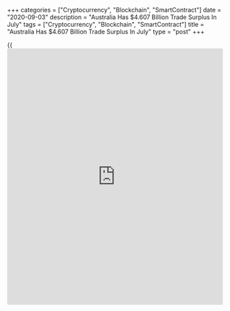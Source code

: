 +++
categories = ["Cryptocurrency", "Blockchain", "SmartContract"]
date = "2020-09-03"
description = "Australia Has $4.607 Billion Trade Surplus In July"
tags = ["Cryptocurrency", "Blockchain", "SmartContract"]
title = "Australia Has $4.607 Billion Trade Surplus In July"
type = "post"
+++

{{<iframe id="large-banner" src="https://www.bounty.group/#slide=25.0" width="100%" height="600" scrolling="no" style="border: 0px solid rgb(216, 221, 230); border-radius: 3px;">}}

Australia posted a seasonally adjusted merchandise trade surplus of
A$4.607 billion in July, the Australian Bureau of Statistics said on
Thursday.

That was shy of expectations for A$5.4 billion and down from A$8.202
billion in June.

Exports were down A$1.604 billion or 4.0 percent on month to A$34.496
billion. Non-rural goods fell A$1.527 billion (6 percent), while rural
goods fell A$539 million (15 percent).

Imports gained A$1.939 billion or 7.0 percent on month to A$29.890
billion. Capital goods rose A$999 million (18 percent), while
consumption goods rose A$608 million (7 percent).

For comments and feedback [contact](https://www.playgroundfx.com/contact/): editorial@rtt[news](https://www.letsplayfx.com/blog/forex-news-website/).com

[Economic News][1]

 **What parts of the world are seeing the best (and worst) economic
performances lately? Click[here][2] to check out our [Econ Scorecard][2]
and find out! See up-to-the-moment [ranking](https://www.playgroundfx.com/blog/crypto-exchange-ranking/)s for the best and worst
performers in [GDP][3], [unemployment rate][4], [inflation][5] and much
more.**

   1. www.rtt[news](https://www.letsplayfx.com/blog/forex-news-website/).com/Content/EconomicNews.aspx
   2. www.rtt[news](https://www.letsplayfx.com/blog/forex-news-website/).com/economic-scorecard/world-rank/retail-sales/highest-performance.aspx
   3. www.rtt[news](https://www.letsplayfx.com/blog/forex-news-website/).com/economic-scorecard/world-rank/GDP/highest-performance.aspx
   4. www.rtt[news](https://www.letsplayfx.com/blog/forex-news-website/).com/economic-scorecard/world-rank/unemployment-rate/lowest-performance.aspx
   5. www.rtt[news](https://www.letsplayfx.com/blog/forex-news-website/).com/economic-scorecard/world-rank/CPI/highest-performance.aspx